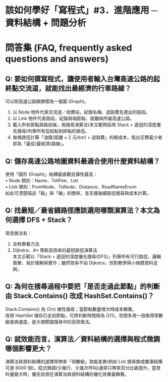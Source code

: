# 該如何學好「寫程式」#3．進階應用 ─ 資料結構 + 問題分析

# 問答集 (FAQ, frequently asked questions and answers)

## Q: 要如何撰寫程式，讓使用者輸入台灣高速公路的起終點交流道，就能找出最經濟的行車路線？
可以把高速公路網建模為一張圖 (Graph)。  
1. 以 Node 物件代表交流道／收費站，紀錄名稱、過路費及連出的路段。  
2. 以 Link 物件代表路段，紀錄兩端節點、距離與所屬高速公路。  
3. 載入所有節點與路段後，用搜尋演算法(本文範例採用 Stack + 遞迴的深度優先搜尋)列舉所有從起點到終點的路徑。  
4. 每條路徑計算「油錢(距離 × 2 元/km) + 過路費」的總成本，挑出花費最少者即為「最佳(最經濟)路線」。

## Q: 儲存高速公路地圖資料最適合使用什麼資料結構？
使用「圖形 (Graph)」結構最直觀且彈性最高：  
• Node 類別：Name、TollFee、List<Link>  
• Link 類別：FromNode、ToNode、Distance、RoadNameEnum  
如此可清楚描述「點」與「線」的關係，並支援後續路徑搜尋與成本計算。

## Q: 找最短／最省錢路徑應該選用哪類演算法？本文為何選擇 DFS + Stack？
常見做法有：  
1. 全枚舉暴力法  
2. Dijkstra、A\* 等較高效率的最短路徑演算法  
本文示範以「Stack + 遞迴的深度優先搜尋(DFS)」列舉所有可行路徑，邏輯簡單、易於理解與實作；雖然效率不如 Dijkstra，但對教學與小規模資料足夠。

## Q: 為何在搜尋過程中要把「是否走過此節點」的判斷由 Stack.Contains() 改成 HashSet.Contains()？
Stack.Contains() 為 O(n) 線性搜尋；當節點數量增大時成本顯著。  
改用 HashSet<string> 儲存已走訪節點，可將判斷時間降為 O(1)。空間多用一倍換得常數級查詢速度，是大規模圖搜尋中的高效做法。

## Q: 就效能而言，演算法／資料結構的選擇與程式微調哪個影響更大？
演算法與資料結構的選擇常帶來「倍數級」效能差異(例如 List 搜尋換成雜湊結構可達 6000 倍)。程式微調(少幾行、少幾次呼叫)通常只帶來百分比級提升。當資料量變大時，優先投資在演算法與資料結構的優化效果最顯著。